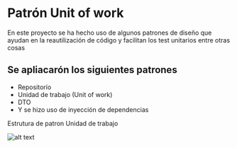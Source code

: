 # Patrón Unit of work
En este proyecto se ha hecho uso de algunos patrones de diseño que ayudan en la reautilización de código y facilitan los test unitarios entre otras cosas

## Se apliacarón los siguientes patrones
- Repositorío
- Unidad de trabajo (Unit of work)
- DTO
- Y se hizo uso de inyección de dependencias

Estrutura de patron Unidad de trabajo



![alt text](https://asp.net/media/2578149/Windows-Live-Writer_8c4963ba1fa3_CE3B_Repository_pattern_diagram_1df790d3-bdf2-4c11-9098-946ddd9cd884.png)

